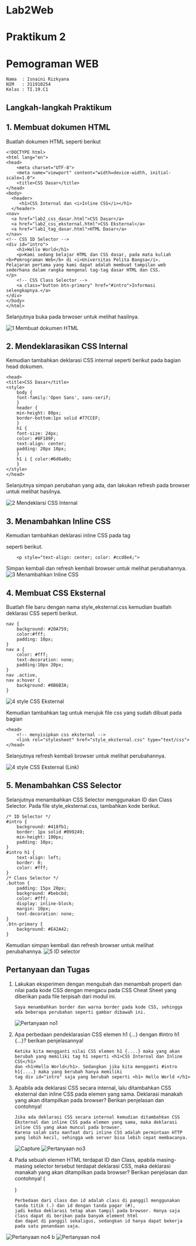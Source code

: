 # Lab2Web

# Praktikum 2

# Pemograman WEB

~~~
Nama  : Isnaini Rizkyana
NIM   : 311910254
Kelas : TI.19.C1
~~~
## Langkah-langkah Praktikum
## 1. Membuat dokumen HTML
Buatlah dokumen HTML seperti berikut
~~~
<!DOCTYPE html>
<html lang="en">
<head>
    <meta charset="UTF-8">
    <meta name="viewport" content="width=device-width, initial-scale=1.0">
    <title>CSS Dasar</title>
</head>
<body>
  <header>
     <h1>CSS Internal dan <i>Inline CSS</i></h1>
  </header>
<nav>
  <a href="lab2_css_dasar.html">CSS Dasar</a>
  <a href="lab2_css_eksternal.html">CSS Eksternal</a>
  <a href="lab1_tag_dasar.html">HTML Dasar</a>
</nav>
<!-- CSS ID Selector -->
<div id="intro">
    <h1>Hello World</h1>
    <p>Kami sedang belajar HTML dan CSS dasar, pada mata kuliah <b>Pemrograman Web</b> di <i>Universitas Pelita Bangsa</i>.
Pelajaran pertama yang kami dapat adalah membuat tampilan web sederhana dalam rangka mengenal tag-tag dasar HTML dan CSS.
</p>
    <!-- CSS Class Selector -->
    <a class="button btn-primary" href="#intro">Informasi selengkapnya.</a>
</div>
</body>
</html>
~~~
Selanjutnya buka pada brwoser untuk melihat hasilnya.

![1  Membuat dokumen HTML](https://user-images.githubusercontent.com/81541764/114257496-a97ef980-99ea-11eb-97d5-401f3469aab4.JPG)

## 2. Mendeklarasikan CSS Internal
Kemudian tambahkan deklarasi CSS internal seperti berikut pada bagian head dokumen.
~~~
<head>
<title>CSS Dasar</title>
<style>
    body {
    font-family:'Open Sans', sans-serif;
    }
    header {
    min-height: 80px;
    border-bottom:1px solid #77CCEF;
    }
    h1 {
    font-size: 24px;
    color: #0F189F;
    text-align: center;
    padding: 20px 10px;
    }
    h1 i { color:#6d6a6b;
    }
</style>
</head>
~~~
Selanjutnya simpan perubahan yang ada, dan lakukan refresh pada browser untuk melihat hasilnya.

![2  Mendeklarsi CSS Internal](https://user-images.githubusercontent.com/81541764/114257796-75a4d380-99ec-11eb-975e-13c5230445dd.JPG)

## 3. Menambahkan Inline CSS
Kemudian tambahkan deklarasi inline CSS pada tag <p> seperti berikut.
~~~
    <p style="text-align: center; color: #ccd8e4;">
~~~
Simpan kembali dan refresh kembali browser untuk melihat perubahannya.
![3  Menambahkan Inline CSS](https://user-images.githubusercontent.com/81541764/114258083-63c43000-99ee-11eb-9f9b-53a732343145.JPG)

## 4. Membuat CSS Eksternal
Buatlah file baru dengan nama style_eksternal.css kemudian buatlah deklarasi CSS seperti berikut.
~~~
nav {
    background: #20A759;
    color:#fff;
    padding: 10px;
}
nav a {
    color: #fff;
    text-decoration: none;
    padding:10px 20px;
}
nav .active,
nav a:hover {
    background: #0B6B3A;
}
~~~

![4  style CSS Eksternal](https://user-images.githubusercontent.com/81541764/114258389-5740d700-99f0-11eb-98b2-cc85b9334a6f.JPG)

Kemudian tambahkan tag <link> untuk merujuk file css yang sudah dibuat pada bagian <head>
~~~
<head>
    <!-- menyisipkan css eksternal -->
    <link rel="stylesheet" href="style_eksternal.css" type="text/css">
</head>
~~~
Selanjutnya refresh kembali browser untuk melihat perubahannya.

![4  style CSS Eksternal (Link)](https://user-images.githubusercontent.com/81541764/114258298-e13c7000-99ef-11eb-8ded-8f86a34c24b2.JPG)


## 5. Menambahkan CSS Selector
Selanjutnya menambahkan CSS Selector menggunakan ID dan Class Selector. Pada file style_eksternal.css, tambahkan kode berikut.
~~~
/* ID Selector */
#intro {
    background: #418fb1;
    border: 1px solid #099249;
    min-height: 100px;
    padding: 10px;
}
#intro h1 {
    text-align: left;
    border: 0;
    color: #fff;
}
/* Class Selector */
.button {
    padding: 15px 20px;
    background: #bebcbd;
    color: #fff;
    display: inline-block;
    margin: 10px;
    text-decoration: none;
}
.btn-primary {
    background: #E42A42;
}
~~~
Kemudian simpan kembali dan refresh browser untuk melihat perubahannya.
![5  ID selector](https://user-images.githubusercontent.com/81541764/114258611-fca87a80-99f1-11eb-885b-5966ea59be49.JPG)

## Pertanyaan dan Tugas
1. Lakukan eksperimen dengan mengubah dan menambah properti dan nilai pada kode CSS dengan mengacu pada CSS Cheat Sheet yang diberikan pada file terpisah dari modul ini.
   ~~~
   Saya menambahkan border dan warna border pada kode CSS, sehingga ada beberapa perubahan seperti gambar dibawah ini.
   ~~~
   ![Pertanyaan no1](https://user-images.githubusercontent.com/81541764/114267183-88d39580-9a24-11eb-9ea8-afc617f19d90.JPG)

2. Apa perbedaan pendeklarasian CSS elemen h1 {...} dengan #intro h1 {...}? berikan penjelasannya!
   ~~~
   Ketika kita mengganti nilai CSS elemen h1 {....} maka yang akan berubah yang memiliki tag h1 seperti <h1>CSS Internal dan Inline CSS</h1>
   dan <h1>Hello World</h1>. Sedangkan jika kita mengganti #intro h1{....} maka yang berubah hanya memiliki
   tag div id="intro" saja yang berubah seperti <h1> Hello World </h1>
   ~~~
3. Apabila ada deklarasi CSS secara internal, lalu ditambahkan CSS eksternal dan inline CSS pada elemen yang sama. Deklarasi manakah yang akan ditampilkan pada browser? Berikan penjelasan dan contohnya!
    ~~~
    Jika ada deklarasi CSS secara internal kemudian ditambahkan CSS Eksternal dan inline CSS pada elemen yang sama, maka deklarasi inline CSS yang akan muncul pada browser.
    Karena salah satu manfaat dari inline CSS adalah permintaan HTTP yang lebih kecil, sehingga web server bisa lebih cepat membacanya.
    ~~~
   ![Capture](https://user-images.githubusercontent.com/81541764/114271914-fd66fe00-9a3d-11eb-80d8-c595beb2fb2b.JPG)
![Pertanyaan no3](https://user-images.githubusercontent.com/81541764/114271916-ffc95800-9a3d-11eb-8068-952aed7d55a3.JPG)


4. Pada sebuah elemen HTML terdapat ID dan Class, apabila masing-masing selector tersebut terdapat deklarasi CSS, maka deklarasi manakah yang akan ditampilkan pada browser? Berikan penjelasan dan contohnya! ( <p id="paragraf-1" class="text-paragraf"> )
    ~~~
    Perbedaan dari class dan id adalah class di panggil menggunakan tanda titik (.) dan id dengan tanda pagar (#),
    jadi kedua deklarasi tetap akan tampil pada browser. Hanya saja class dapat di berikan pada banyak element html
    dan dapat di panggil sekaligus, sedangkan id hanya dapat bekerja pada satu penandaan saja.
    ~~~
![Pertanyaan no4 b](https://user-images.githubusercontent.com/81541764/114271834-9e08ee00-9a3d-11eb-90d2-45b6bf755142.JPG)
![Pertanyaan no4](https://user-images.githubusercontent.com/81541764/114271836-9fd2b180-9a3d-11eb-84ba-fd63843ae422.JPG)
